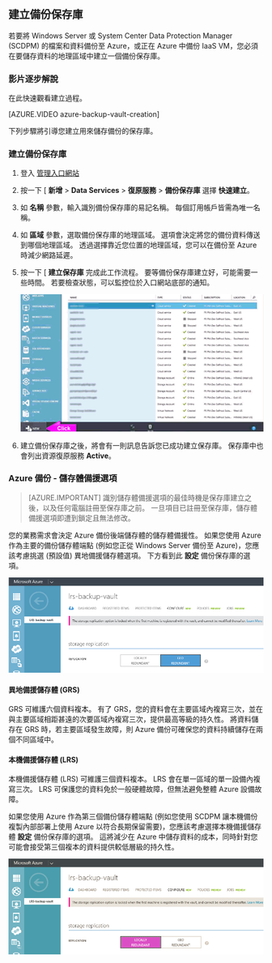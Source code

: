 ## 建立備份保存庫
若要將 Windows Server 或 System Center Data Protection Manager (SCDPM) 的檔案和資料備份至 Azure，或正在 Azure 中備份 IaaS VM，您必須在要儲存資料的地理區域中建立一個備份保存庫。

### 影片逐步解說

在此快速觀看建立過程。

[AZURE.VIDEO azure-backup-vault-creation]

下列步驟將引導您建立用來儲存備份的保存庫。

### 建立備份保存庫
1. 登入 [管理入口網站](https://manage.windowsazure.com/)
2. 按一下 [ **新增** > **Data Services** > **復原服務** > **備份保存庫** 選擇 **快速建立**。
3. 如 **名稱** 參數，輸入識別備份保存庫的易記名稱。 每個訂用帳戶皆需為唯一名稱。
4. 如 **區域** 參數，選取備份保存庫的地理區域。 選項會決定將您的備份資料傳送到哪個地理區域。 透過選擇靠近您位置的地理區域，您可以在備份至 Azure 時減少網路延遲。
5. 按一下 [ **建立保存庫** 完成此工作流程。 要等備份保存庫建立好，可能需要一些時間。 若要檢查狀態，可以監控位於入口網站底部的通知。

    ![正在建立保存庫](./media/backup-create-vault-wgif/create-vault-wgif.gif)

6. 建立備份保存庫之後，將會有一則訊息告訴您已成功建立保存庫。 保存庫中也會列出資源復原服務 **Active**。

### Azure 備份 - 儲存體備援選項

> [AZURE.IMPORTANT] 識別儲存體備援選項的最佳時機是保存庫建立之後，以及任何電腦註冊至保存庫之前。 一旦項目已註冊至保存庫，儲存體備援選項即遭到鎖定且無法修改。

您的業務需求會決定 Azure 備份後端儲存體的儲存體備援性。 如果您使用 Azure 作為主要的備份儲存體端點 (例如您正從 Windows Server 備份至 Azure)，您應該考慮挑選 (預設值) 異地備援儲存體選項。 下方看到此 **設定** 備份保存庫的選項。

![GRS](./media/backup-create-vault/grs.png)

#### 異地備援儲存體 (GRS)
GRS 可維護六個資料複本。 有了 GRS，您的資料會在主要區域內複寫三次，並在與主要區域相距甚遠的次要區域內複寫三次，提供最高等級的持久性。 將資料儲存在 GRS 時，若主要區域發生故障，則 Azure 備份可確保您的資料持續儲存在兩個不同區域中。

#### 本機備援儲存體 (LRS)
本機備援儲存體 (LRS) 可維護三個資料複本。 LRS 會在單一區域的單一設備內複寫三次。 LRS 可保護您的資料免於一般硬體故障，但無法避免整體 Azure 設備故障。

如果您使用 Azure 作為第三個備份儲存體端點 (例如您使用 SCDPM 讓本機備份複製內部部署上使用 Azure 以符合長期保留需要)，您應該考慮選擇本機備援儲存體 **設定** 備份保存庫的選項。 這將減少在 Azure 中儲存資料的成本，同時針對您可能會接受第三個複本的資料提供較低層級的持久性。

![LRS](./media/backup-create-vault/lrs.png)


